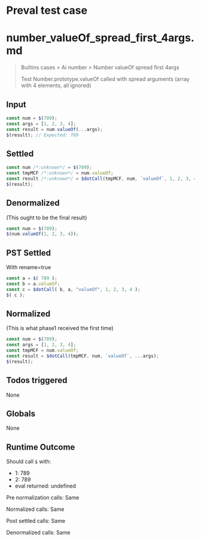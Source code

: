 # Preval test case

# number_valueOf_spread_first_4args.md

> Builtins cases > Ai number > Number valueOf spread first 4args
>
> Test Number.prototype.valueOf called with spread arguments (array with 4 elements, all ignored)

## Input

`````js filename=intro
const num = $(789);
const args = [1, 2, 3, 4];
const result = num.valueOf(...args);
$(result); // Expected: 789
`````


## Settled


`````js filename=intro
const num /*:unknown*/ = $(789);
const tmpMCF /*:unknown*/ = num.valueOf;
const result /*:unknown*/ = $dotCall(tmpMCF, num, `valueOf`, 1, 2, 3, 4);
$(result);
`````


## Denormalized
(This ought to be the final result)

`````js filename=intro
const num = $(789);
$(num.valueOf(1, 2, 3, 4));
`````


## PST Settled
With rename=true

`````js filename=intro
const a = $( 789 );
const b = a.valueOf;
const c = $dotCall( b, a, "valueOf", 1, 2, 3, 4 );
$( c );
`````


## Normalized
(This is what phase1 received the first time)

`````js filename=intro
const num = $(789);
const args = [1, 2, 3, 4];
const tmpMCF = num.valueOf;
const result = $dotCall(tmpMCF, num, `valueOf`, ...args);
$(result);
`````


## Todos triggered


None


## Globals


None


## Runtime Outcome


Should call `$` with:
 - 1: 789
 - 2: 789
 - eval returned: undefined

Pre normalization calls: Same

Normalized calls: Same

Post settled calls: Same

Denormalized calls: Same
